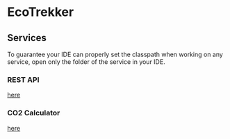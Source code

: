 # EcoTrekker

## Services

To guarantee your IDE can properly set the classpath when working on any service, open only the folder of the service in your IDE.

### REST API

[here](rest-api/README.md)

### CO2 Calculator

[here](co2-calculator/README.md)